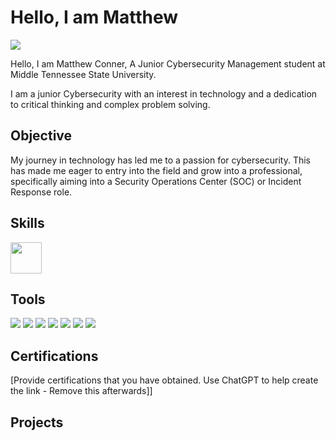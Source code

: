 # Hello, I am Matthew
<a href="https://www.linkedin.com/in/matthew-conner-4ab448282/"><img src="https://img.shields.io/badge/-LinkedIn-0072b1?&style=for-the-badge&logo=linkedin&logoColor=white" /></a>

Hello, I am Matthew Conner, A Junior Cybersecurity Management student at Middle Tennessee State University.

I am a junior Cybersecurity with an interest in technology and a dedication to critical thinking and complex problem solving.

## Objective
 

My journey in technology has led me to a passion for cybersecurity. This has made me eager to entry into the field and grow into a professional, specifically aiming into a Security Operations Center (SOC) or Incident Response role.

## Skills
  <img src="https://cdn.jsdelivr.net/gh/devicons/devicon@latest/icons/splunk/splunk-original-wordmark.svg" width="50" />
          
          

## Tools
<img src="(https://img.shields.io/badge/metasploit-2596CD?style=for-the-badge&logo=metasploit&logoColor=white)" />
<img src="(https://img.shields.io/badge/powershell-5391FE?style=for-the-badge&logo=powershell&logoColor=white)" />
<img src="{BadgeURLHere}" />
<img src="{BadgeURLHere}" />
<img src="{BadgeURLHere}" />
<img src="{BadgeURLHere}" />
<img src="{BadgeURLHere}" />
</a>





## Certifications
[Provide certifications that you have obtained. Use ChatGPT to help create the link - Remove this afterwards]]


## Projects
